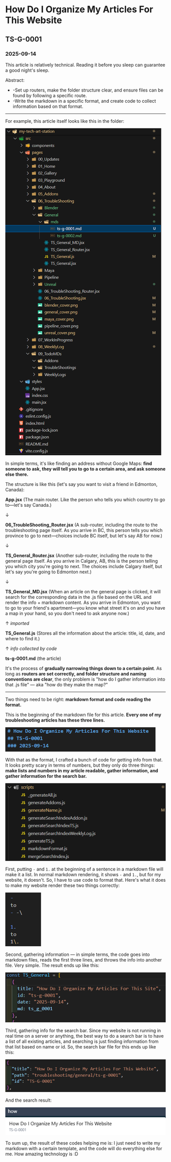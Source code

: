 # How Do I Organize My Articles For This Website
## TS-G-0001
### 2025-09-14

This article is relatively technical. Reading it before you sleep can guarantee a good night's sleep.

Abstract:
- \-Set up routers, make the folder structure clear, and ensure files can be found by following a specific route.
- \-Write the markdown in a specific format, and create code to collect information based on that format.


***

For example, this article itself looks like this in the folder:

![](https://raw.githubusercontent.com/DavidCai1874/my-tech-art-station-assets-storage-01/main/20250915213021.png)

In simple terms, it's like finding an address without Google Maps: **find someone to ask, they will tell you to go to a certain area, and ask someone else there.**

The structure is like this (let's say you want to visit a friend in Edmonton, Canada):

**App.jsx** (The main router. Like the person who tells you which country to go to—let's say Canada.)

↓

**06_TroubleShooting_Router.jsx** (A sub-router, including the route to the troubleshooting page itself. As you arrive in BC, this person tells you which province to go to next—choices include BC itself, but let's say AB for now.)

↓

**TS_General_Router.jsx** (Another sub-router, including the route to the general page itself. As you arrive in Calgary, AB, this is the person telling you which city you're going to next. The choices include Calgary itself, but let's say you're going to Edmonton next.)

↓

**TS_General_MD.jsx** (When an article on the general page is clicked, it will search for the corresponding data in the .js file based on the URL and render the info + markdown content. As you arrive in Edmonton, you want to go to your friend's apartment—you know what street it's on and you have a map in your hand, so you don't need to ask anyone now.)

↑ *imported*

**TS_General.js** (Stores all the information about the article: title, id, date, and where to find it.)

↑ *info collected by code*

**ts-g-0001.md** (the article)

It's the process of **gradually narrowing things down to a certain point**. As long as **routers are set correctly, and folder structure and naming conventions are clear**, the only problem is "how do I gather information into that .js file" — aka "how do they make the map?"

***

Two things need to be right: **markdown format and code reading the format.**

This is the beginning of the markdown file for this article. **Every one of my troubleshooting articles has these three lines.**

![](https://raw.githubusercontent.com/DavidCai1874/my-tech-art-station-assets-storage-01/main/20250915221457.png)

With that as the format, I crafted a bunch of code for getting info from that. It looks pretty scary in terms of numbers, but they only do three things: **make lists and numbers in my article readable, gather information, and gather information for the search bar.**

![](https://raw.githubusercontent.com/DavidCai1874/my-tech-art-station-assets-storage-01/main/20250915221905.png)

First, putting `-` and `1.` at the beginning of a sentence in a markdown file will make it a list. In normal markdown rendering, it shows `-` and `1.`, but for my website, it doesn't. So, I have to use code to format that. Here's what it does to make my website render these two things correctly:

![](https://raw.githubusercontent.com/DavidCai1874/my-tech-art-station-assets-storage-01/main/20250915222741.png)

Second, gathering information — in simple terms, the code goes into markdown files, reads the first three lines, and throws the info into another file. Very simple. The result ends up like this:

![](https://raw.githubusercontent.com/DavidCai1874/my-tech-art-station-assets-storage-01/main/20250915222924.png)

Third, gathering info for the search bar. Since my website is not running in real time on a server or anything, the best way to do a search bar is to have a list of all existing articles, and searching is just finding information from that list based on name or id. So, the search bar file for this ends up like this:

![](https://raw.githubusercontent.com/DavidCai1874/my-tech-art-station-assets-storage-01/main/20250915223414.png)

And the search result:

![](https://raw.githubusercontent.com/DavidCai1874/my-tech-art-station-assets-storage-01/main/20250915223517.png)

To sum up, the result of these codes helping me is: I just need to write my markdown with a certain template, and the code will do everything else for me. How amazing technology is :D
